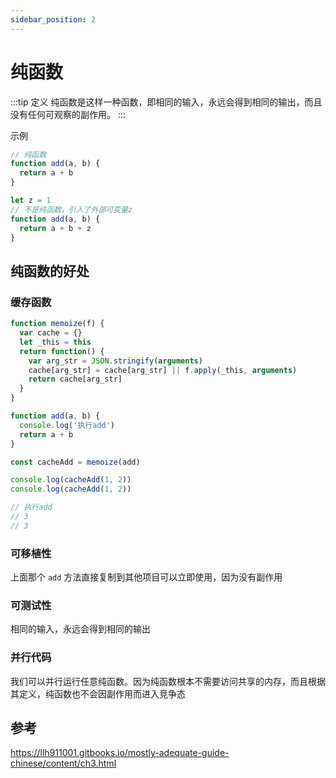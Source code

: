 ```yaml
---
sidebar_position: 2
---
```


# 纯函数

:::tip 定义
纯函数是这样一种函数，即相同的输入，永远会得到相同的输出，而且没有任何可观察的副作用。
:::

示例
``` js
// 纯函数
function add(a, b) {
  return a + b
}

let z = 1
// 不是纯函数，引入了外部可变量z
function add(a, b) {
  return a + b + z
}
```

## 纯函数的好处

### 缓存函数

```js
function memoize(f) {
  var cache = {}
  let _this = this
  return function() {
    var arg_str = JSON.stringify(arguments)
    cache[arg_str] = cache[arg_str] || f.apply(_this, arguments)
    return cache[arg_str]
  }
}

function add(a, b) {
  console.log('执行add')
  return a + b
}

const cacheAdd = memoize(add)

console.log(cacheAdd(1, 2))
console.log(cacheAdd(1, 2))

// 执行add
// 3
// 3
```

### 可移植性

上面那个 `add` 方法直接复制到其他项目可以立即使用，因为没有副作用

### 可测试性

相同的输入，永远会得到相同的输出

### 并行代码

我们可以并行运行任意纯函数。因为纯函数根本不需要访问共享的内存，而且根据其定义，纯函数也不会因副作用而进入竞争态


## 参考

https://llh911001.gitbooks.io/mostly-adequate-guide-chinese/content/ch3.html




